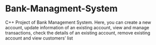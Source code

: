 # Bank-Managment-System
C++ Project of Bank Management System. Here, you can create a new account, update information of an existing account, view and manage transactions, check the details of an existing account, remove existing account and view customers’ list
